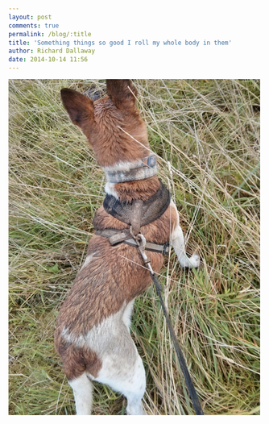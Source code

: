 ```yaml
---
layout: post
comments: true
permalink: /blog/:title
title: 'Something things so good I roll my whole body in them'
author: Richard Dallaway
date: 2014-10-14 11:56
---
```


<div><a href="/media/tp_2014-10-11_12_31_54.jpg"><img src="/media/tp_thumb_2014-10-11_12_31_54.jpg" width="500" height="667"/></a></div>


  
      

